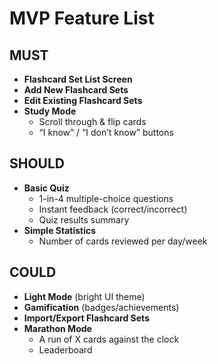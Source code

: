 # MVP Feature List

## MUST
- **Flashcard Set List Screen**
- **Add New Flashcard Sets**
- **Edit Existing Flashcard Sets**
- **Study Mode**
  - Scroll through & flip cards  
  - “I know” / “I don’t know” buttons  

## SHOULD
- **Basic Quiz**
  - 1-in-4 multiple-choice questions  
  - Instant feedback (correct/incorrect)  
  - Quiz results summary  
- **Simple Statistics**
  - Number of cards reviewed per day/week  

## COULD
- **Light Mode** (bright UI theme)
- **Gamification** (badges/achievements)
- **Import/Export Flashcard Sets**
- **Marathon Mode**
  - A run of X cards against the clock  
  - Leaderboard  

